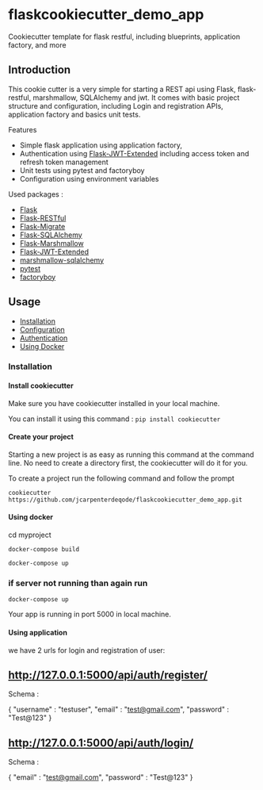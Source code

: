 # flaskcookiecutter_demo_app

Cookiecutter template for flask restful, including blueprints, application factory, and more


## Introduction

This cookie cutter is a very simple for starting a REST api using Flask, flask-restful, marshmallow, SQLAlchemy and jwt.
It comes with basic project structure and configuration, including Login and registration APIs, application factory and basics unit tests.

Features

* Simple flask application using application factory,
* Authentication using [Flask-JWT-Extended](http://flask-jwt-extended.readthedocs.io/en/latest/) including access token and refresh token management
* Unit tests using pytest and factoryboy
* Configuration using environment variables

Used packages :

* [Flask](http://flask.pocoo.org/)
* [Flask-RESTful](https://flask-restful.readthedocs.io/en/latest/)
* [Flask-Migrate](https://flask-migrate.readthedocs.io/en/latest/)
* [Flask-SQLAlchemy](http://flask-sqlalchemy.pocoo.org/2.3/)
* [Flask-Marshmallow](https://flask-marshmallow.readthedocs.io/en/latest/)
* [Flask-JWT-Extended](http://flask-jwt-extended.readthedocs.io/en/latest/)
* [marshmallow-sqlalchemy](https://marshmallow-sqlalchemy.readthedocs.io/en/latest/)
* [pytest](https://docs.pytest.org/en/latest/)
* [factoryboy](http://factoryboy.readthedocs.io/en/latest/)



## Usage

* [Installation](#installation)
* [Configuration](#configuration)
* [Authentication](#athentication)
* [Using Docker](#using-docker)


### Installation

#### Install cookiecutter

Make sure you have cookiecutter installed in your local machine.

You can install it using this command : `pip install cookiecutter`

#### Create your project

Starting a new project is as easy as running this command at the command line. No need to create a directory first, the cookiecutter will do it for you.

To create a project run the following command and follow the prompt

`cookiecutter https://github.com/jcarpenterdeqode/flaskcookiecutter_demo_app.git`

#### Using docker

cd myproject

`docker-compose build`

`docker-compose up`
### if server not running than again run 
`docker-compose up`

Your app is running in port 5000 in local machine.

#### Using application

we have 2 urls for login and registration of user:

## http://127.0.0.1:5000/api/auth/register/

Schema :

{
    "username" : "testuser",
    "email" : "test@gmail.com",
    "password" : "Test@123"
}

## http://127.0.0.1:5000/api/auth/login/

Schema :

{
    "email" : "test@gmail.com",
    "password" : "Test@123"
}



